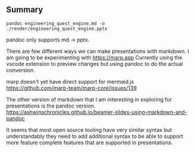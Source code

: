## Summary

```
pandoc engineering_quest_engine.md -o ./render/engineering_quest_engine.pptx

```

pandoc only supports md -> pptx. 

There are few different ways we can make presentations with markdown. I am going to be experimenting with https://marp.app  Currently using the vscode extension to preview changes but using pandoc to do the actual conversion.

marp doesn't yet have direct support for mermaid.js https://github.com/marp-team/marp-core/issues/139


The other version of markdown that I am interesting in exploring for presentations is the pandoc version. https://ashwinschronicles.github.io/beamer-slides-using-markdown-and-pandoc

It seems that most open source tooling have very similar syntax but understandably they need to add additional syntax to be able to support more feature complete features that are supported in presentations.